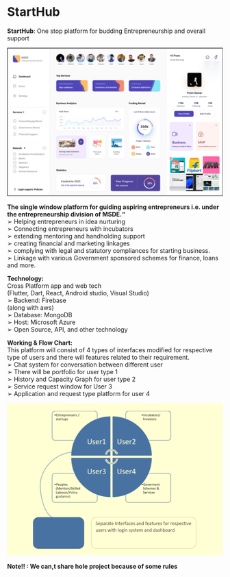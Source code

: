 # StartHub
**StartHub**: One stop platform for budding Entrepreneurship and overall support

![banner](https://github.com/rpremOfficial/StartHub/blob/main/Screenshot%202022-03-12%20165343.png)

**The single window platform for guiding aspiring entrepreneurs i.e. 
under the entrepreneurship division of MSDE.“**<br />
➢ Helping entrepreneurs in idea nurturing<br />
➢ Connecting entrepreneurs with incubators<br />
➢ extending mentoring and handholding support<br />
➢ creating financial and marketing linkages <br />
➢ complying with legal and statutory compliances for starting 
business. <br />
➢ Linkage with various Government sponsored schemes for 
finance, loans and more.<br />


**Technology:**<br />
Cross Platform app and web tech<br />
(Flutter, Dart, React, Android studio, Visual Studio)<br />
➢ Backend: Firebase<br />
 (along with aws)<br />
➢ Database: MongoDB<br />
➢ Host: Microsoft Azure<br />
➢ Open Source, API, and other technology<br />


**Working & Flow Chart:**<br />
This platform will consist of 4 types of interfaces modified for 
respective type of users and there will features related to their 
requirement.<br />
➢ Chat system for conversation between different user <br />
➢ There will be portfolio for user type 1<br />
➢ History and Capacity Graph for user type 2<br />
➢ Service request window for User 3<br />
➢ Application and request type platform for user 4<br />

![banner](https://github.com/rpremOfficial/StartHub/blob/main/Work%20and%20UI%20diagram.png)

**Note!! : We can,t share hole project because of some rules**

